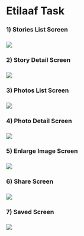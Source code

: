 
 <h1>Etilaaf Task</h1>
 
 <h3>1) Stories List Screen <h3>
 
 <img src = "https://github.com/MahmoudMB/EtilaafTask/blob/master/ScreenShots/StoriesListScreen.png">
 
 
  <h3>2) Story Detail Screen <h3>
 
 <img src = "https://github.com/MahmoudMB/EtilaafTask/blob/master/ScreenShots/StoryDetailScreen.png">
 
 
  <h3>3) Photos List Screen <h3>
 
 <img src = "https://github.com/MahmoudMB/EtilaafTask/blob/master/ScreenShots/PhotosListScreen.png">
 
 
  <h3>4) Photo Detail Screen <h3>
 
 <img src = "https://github.com/MahmoudMB/EtilaafTask/blob/master/ScreenShots/PhotoDetailScreen.png">
 
 
  <h3>5) Enlarge Image Screen <h3>
 
 <img src = "https://github.com/MahmoudMB/EtilaafTask/blob/master/ScreenShots/EnlargeImageScreen.png">
 
   <h3>6) Share Screen <h3>
 
 <img src = "https://github.com/MahmoudMB/EtilaafTask/blob/master/ScreenShots/ShareScreen.png">
 
 
  <h3>7) Saved Screen <h3>
 
 <img src = "https://github.com/MahmoudMB/EtilaafTask/blob/master/ScreenShots/SavedScreen.png">
